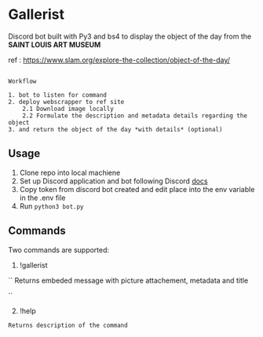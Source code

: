 # Gallerist

Discord bot built with Py3 and bs4 to display the object of the day from the **SAINT LOUIS ART MUSEUM**

ref : <https://www.slam.org/explore-the-collection/object-of-the-day/>

``` Py

Workflow

1. bot to listen for command
2. deploy webscrapper to ref site
    2.1 Download image locally
    2.2 Formulate the description and metadata details regarding the object
3. and return the object of the day *with details* (optional)

```

## Usage 

1. Clone repo into local machiene 
2. Set up Discord application and bot following Discord [docs](https://discordpy.readthedocs.io/en/stable/discord.html)
3. Copy token from discord bot created and edit place into the env variable in the .env file
4. Run `python3 bot.py`

## Commands

Two commands are supported:

1. !gallerist

`` 
Returns embeded message with picture attachement, metadata and title

``

2. !help <command>

``
Returns description of the command
``
